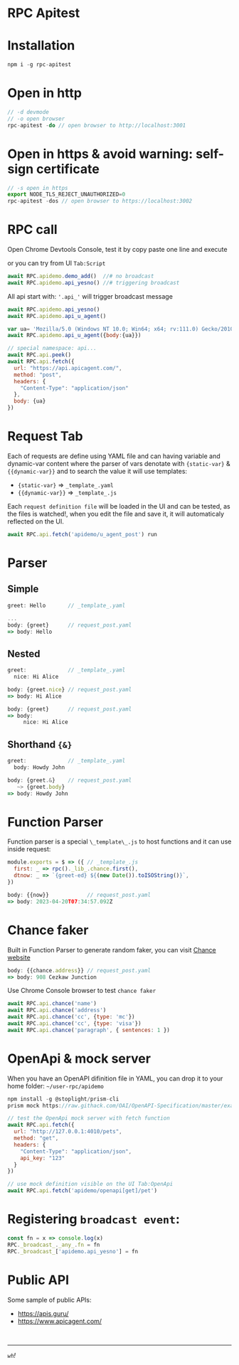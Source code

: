 # RPC Apitest
# Installation
```js
npm i -g rpc-apitest
```
# Open in http  
```js
// -d devmode
// -o open browser
rpc-apitest -do // open browser to http://localhost:3001
```

# Open in https & avoid warning: self-sign certificate  
```js
// -s open in https
export NODE_TLS_REJECT_UNAUTHORIZED=0
rpc-apitest -dos // open browser to https://localhost:3002
```


# RPC call
Open Chrome Devtools Console, test it by copy paste one line and execute

or you can try from UI `Tab:Script` 
```js
await RPC.apidemo.demo_add()  //# no broadcast 
await RPC.apidemo.api_yesno() //# triggering broadcast
```

All api start with: `'.api_'` will trigger broadcast message
```js
await RPC.apidemo.api_yesno()   
await RPC.apidemo.api_u_agent() 

var ua= 'Mozilla/5.0 (Windows NT 10.0; Win64; x64; rv:111.0) Gecko/20100101 Firefox/111.0'
await RPC.apidemo.api_u_agent({body:{ua}})

// special namespace: api...
await RPC.api.peek()
await RPC.api.fetch({
  url: "https://api.apicagent.com/",
  method: "post",
  headers: {
    "Content-Type": "application/json"
  },
  body: {ua}
})
```
# Request Tab
Each of requests are define using YAML file and can having variable and dynamic-var content where the parser of vars denotate with `{static-var}` & `{{dynamic-var}}` and to search the value it will use templates:

* `{static-var}` => `_template_.yaml`
* `{{dynamic-var}}` => `_template_.js`

Each `request definition file` will be loaded in the UI and can be tested, as the files is watched!, when you edit the file and save it, it will automaticaly reflected on the UI.

```js
await RPC.api.fetch('apidemo/u_agent_post') run
```
# Parser
## Simple
```js
greet: Hello       // _template_.yaml

...
body: {greet}      // request_post.yaml
=> body: Hello
```
## Nested
```js
greet:             // _template_.yaml
  nice: Hi Alice

body: {greet.nice} // request_post.yaml
=> body: Hi Alice

body: {greet}      // request_post.yaml
=> body:
     nice: Hi Alice
```
## Shorthand `{&}`
```js
greet:             // _template_.yaml
  body: Howdy John

body: {greet.&}    // request_post.yaml
   ~> {greet.body}
=> body: Howdy John
```
# Function Parser
Function parser is a special `\_template\_.js` to host functions and it can use inside request:
```js
module.exports = $ => ({ // _template_.js
  first: _ => rpc()._lib_.chance.first(),
  dtnow: _ => `{greet-ed} ${(new Date()).toISOString()}`,
})

body: {{now}}            // request_post.yaml
=> body: 2023-04-20T07:34:57.092Z
``` 
# Chance faker
Built in Function Parser to generate random faker, you can visit [Chance website](https://chancejs.com/)
```js
body: {{chance.address}} // request_post.yaml
=> body: 908 Cezkaw Junction
``` 
Use Chrome Console browser to test `chance faker`
```js
await RPC.api.chance('name')
await RPC.api.chance('address')
await RPC.api.chance('cc', {type: 'mc'})
await RPC.api.chance('cc', {type: 'visa'})
await RPC.api.chance('paragraph', { sentences: 1 })
```
# OpenApi & mock server

When you have an OpenAPI difinition file in YAML, you can drop it to your home folder: `~/user-rpc/apidemo` 
```js
npm install -g @stoplight/prism-cli
prism mock https://raw.githack.com/OAI/OpenAPI-Specification/master/examples/v3.0/petstore.yaml

// test the OpenApi mock server with fetch function
await RPC.api.fetch({
  url: "http://127.0.0.1:4010/pets",
  method: "get",
  headers: {
    "Content-Type": "application/json",
    api_key: "123"
  }
})

// use mock definition visible on the UI Tab:OpenApi
await RPC.api.fetch('apidemo/openapi[get]/pet')
```
# Registering `broadcast event`: 
```js
const fn = x => console.log(x)
RPC._broadcast_._any_.fn = fn
RPC._broadcast_['apidemo.api_yesno'] = fn
```

# Public API
Some sample of public APIs:
* https://apis.guru/
* https://www.apicagent.com/ 

<br/>
<hr/>

*`wh`!* 
